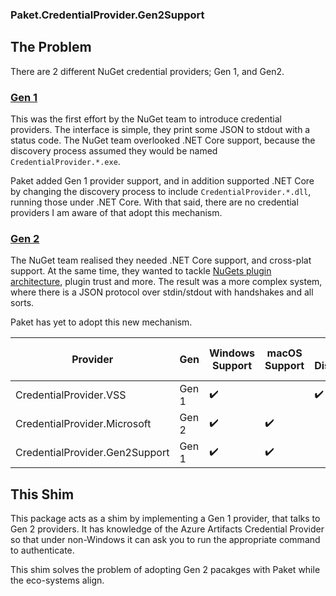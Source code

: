 ### Paket.CredentialProvider.Gen2Support

## The Problem

There are 2 different NuGet credential providers; Gen 1, and Gen2.

### [Gen 1](https://docs.microsoft.com/en-us/nuget/reference/extensibility/nuget-exe-credential-providers)

This was the first effort by the NuGet team to introduce credential providers. The interface is simple, they print some JSON to stdout with a status code. The NuGet team overlooked .NET Core support, because the discovery process assumed they would be named `CredentialProvider.*.exe`.

Paket added Gen 1 provider support, and in addition supported .NET Core by changing the discovery process to include `CredentialProvider.*.dll`, running those under .NET Core. With that said, there are no credential providers I am aware of that adopt this mechanism.

### [Gen 2](https://docs.microsoft.com/en-us/nuget/reference/extensibility/nuget-cross-platform-authentication-plugin)

The NuGet team realised they needed .NET Core support, and cross-plat support. At the same time, they wanted to tackle [NuGets plugin architecture](https://docs.microsoft.com/en-us/nuget/reference/extensibility/nuget-cross-platform-plugins), plugin trust and more. The result was a more complex system, where there is a JSON protocol over stdin/stdout with handshakes and all sorts.

Paket has yet to adopt this new mechanism.

| Provider                       | Gen   | Windows Support | macOS Support | ADO Distributed | NuGet Client Support | Paket Support |
|--------------------------------|-------|-----------------|---------------|-----------------|----------------------|---------------|
| CredentialProvider.VSS         | Gen 1 | :heavy_check_mark: |               | :heavy_check_mark: | Going soon           | :heavy_check_mark: |
| CredentialProvider.Microsoft   | Gen 2 | :heavy_check_mark: | :heavy_check_mark: |                 | :heavy_check_mark: |               |
| CredentialProvider.Gen2Support | Gen 1 | :heavy_check_mark: | :heavy_check_mark: |                 | Going soon           | :heavy_check_mark: |

## This Shim

This package acts as a shim by implementing a Gen 1 provider, that talks to Gen 2 providers. It has knowledge of the Azure Artifacts Credential Provider so that under non-Windows it can ask you to run the appropriate command to authenticate.

This shim solves the problem of adopting Gen 2 pacakges with Paket while the eco-systems align.
